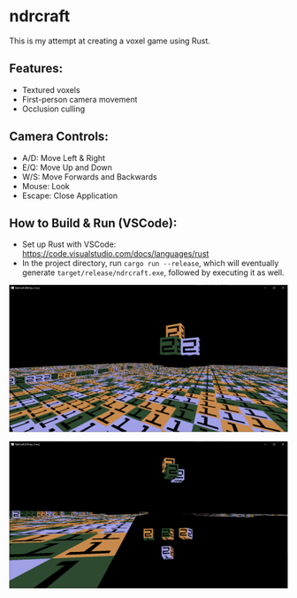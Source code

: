 # ndrcraft
This is my attempt at creating a voxel game using Rust.

## Features:
- Textured voxels
- First-person camera movement
- Occlusion culling

## Camera Controls:
- A/D: Move Left & Right
- E/Q: Move Up and Down
- W/S: Move Forwards and Backwards
- Mouse: Look
- Escape: Close Application

## How to Build & Run (VSCode):
- Set up Rust with VSCode: https://code.visualstudio.com/docs/languages/rust
- In the project directory, run ``cargo run --release``, which will eventually generate ``target/release/ndrcraft.exe``, followed by executing it as well.

![](https://github.com/RoyalCookieX/ndrcraft/blob/main/screenshots/screenshot_0.png?raw=true)

![](https://github.com/RoyalCookieX/ndrcraft/blob/main/screenshots/screenshot_1.png?raw=true)


